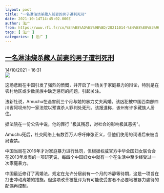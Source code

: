 ```yaml
---
layout: post
title: "一名淋油烧杀藏人前妻的男子遭判死刑"
date: 2021-10-14T14:45:02.000Z
author: 法广
from: https://www.rfi.fr/cn/%E4%B8%AD%E5%9B%BD/20211014-%E4%B8%80%E5%90%8D%E6%B7%8B%E6%B2%B9%E7%83%A7%E6%9D%80%E8%97%8F%E4%BA%BA%E5%89%8D%E5%A6%BB%E7%9A%84%E7%94%B7%E5%AD%90%E9%81%AD%E5%88%A4%E6%AD%BB%E5%88%91
tags: [ 法广 ]
categories: [ 法广 ]
---
```

<!--1634222702000-->
[一名淋油烧杀藏人前妻的男子遭判死刑](https://www.rfi.fr/cn/%E4%B8%AD%E5%9B%BD/20211014-%E4%B8%80%E5%90%8D%E6%B7%8B%E6%B2%B9%E7%83%A7%E6%9D%80%E8%97%8F%E4%BA%BA%E5%89%8D%E5%A6%BB%E7%9A%84%E7%94%B7%E5%AD%90%E9%81%AD%E5%88%A4%E6%AD%BB%E5%88%91)
------

<div>
<div>14/10/2021 - 16:31</div><img src="https://s.rfi.fr/media/display/41372eb6-2cfb-11ec-8b14-005056bfb2b6/jbfsbc_0.jpg"><div >                    <p>这场悲剧在中国引发了强烈的愤慨，并开启了一场关于家庭暴力的辩论，特别是在农村地区或少数民族中缺乏惩罚的问题，引起关注。</p><p>法新社说，Amuchu在遇害前三个月与她的暴力丈夫离婚。该凶犯被中国西南部四川省阿坝州的一家法院以预谋杀人罪判处死刑。该报道称，该州有许多藏族人居住。</p><p>据法院在一份公告中说，他的罪行 "极其残忍，对社会的影响极其恶劣"。</p><p>Amuchu死后，社交网络上有数百万人呼吁伸张正义，但他们使用的词语后来被当局查禁。</p><p>中国当局在2016年才对家庭暴力进行处罚，但根据权威官方中华全国妇女联合会在2013年发表的一项研究说，每四个中国妇女中就有一个在生活中至少经受过一次家庭暴力。</p><p>中国最近修订了离婚法，规定在允许分居前有一个月的冷静等待期，这是一项旨在打击冲动离婚的措施。但这项改革被批评为有可能使受害者不必要地被暴力虐待的配偶再控制。</p>                                            <div data-selfpromo-newsletter>    </div>    <div data-selfpromo-app>    </div>                </div>
</div>
